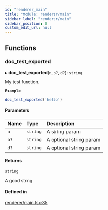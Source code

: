 ```yaml
---
id: "renderer_main"
title: "Module: renderer/main"
sidebar_label: "renderer/main"
sidebar_position: 0
custom_edit_url: null
---
```


## Functions

### doc\_test\_exported

▸ **doc_test_exported**(`n`, `o?`, `d?`): `string`

My test function.

**`Example`**

```ts
doc_test_exported('hello')
```

#### Parameters

| Name | Type | Description |
| :------ | :------ | :------ |
| `n` | `string` | A string param |
| `o?` | `string` | A optional string param |
| `d?` | `string` | A optional string param |

#### Returns

`string`

A good string

#### Defined in

[renderer/main.tsx:35](https://github.com/bischoff-m/nodecode/blob/3133122/packages/nodecode-ui/src/renderer/main.tsx#L35)
